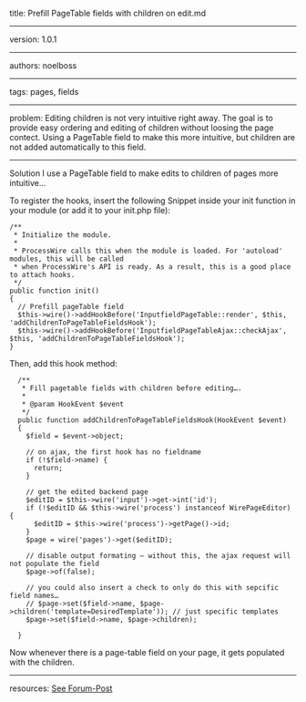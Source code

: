 title: Prefill PageTable fields with children on edit.md

----

version: 1.0.1

----

authors: noelboss

----

tags: pages, fields

----

problem:
Editing children is not very intuitive right away. The goal is to provide easy ordering and editing of children without loosing the page contect. Using a PageTable field to make this more intuitive, but children are not added automatically to this field.

----

Solution
I use a PageTable field to make edits to children of pages more intuitive…

To register the hooks, insert the following Snippet inside your init function in your module (or add it to your init.php file):

    /**
     * Initialize the module.
     *
     * ProcessWire calls this when the module is loaded. For 'autoload' modules, this will be called
     * when ProcessWire's API is ready. As a result, this is a good place to attach hooks.
     */
    public function init()
    {
      // Prefill pageTable field
      $this->wire()->addHookBefore('InputfieldPageTable::render', $this, 'addChildrenToPageTableFieldsHook');
      $this->wire()->addHookBefore('InputfieldPageTableAjax::checkAjax', $this, 'addChildrenToPageTableFieldsHook');
    }

Then, add this hook method:

      /**
       * Fill pagetable fields with children before editing….
       *
       * @param HookEvent $event
       */
      public function addChildrenToPageTableFieldsHook(HookEvent $event)
      {
        $field = $event->object;

        // on ajax, the first hook has no fieldname
        if (!$field->name) {
          return;
        }

        // get the edited backend page
        $editID = $this->wire('input')->get->int('id');
        if (!$editID && $this->wire('process') instanceof WirePageEditor) {
          $editID = $this->wire('process')->getPage()->id;
        }
        $page = wire('pages')->get($editID);

        // disable output formating – without this, the ajax request will not populate the field
        $page->of(false);

        // you could also insert a check to only do this with sepcific field names…
        // $page->set($field->name, $page->children('template=DesiredTemplate')); // just specific templates
        $page->set($field->name, $page->children);

      }

Now whenever there is a page-table field on your page, it gets populated with the children.


---
resources:
[See Forum-Post](https://processwire.com/talk/topic/19634-a-hook-to-prefill-pagetable-fields-with-children-on-edit/?do=edit)

